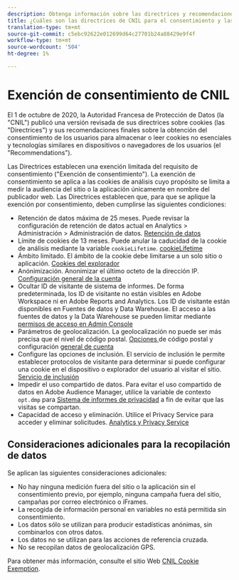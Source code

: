 ```yaml
---
description: Obtenga información sobre las directrices y recomendaciones para el consentimiento de los usuarios para almacenar o leer cookies no esenciales en dispositivos o navegadores.
title: ¿Cuáles son las directrices de CNIL para el consentimiento y las cookies del usuario?
translation-type: tm+mt
source-git-commit: c5ebc92622e012699d64c27701b24a88429e9f4f
workflow-type: tm+mt
source-wordcount: '504'
ht-degree: 1%

---
```



# Exención de consentimiento de CNIL

El 1 de octubre de 2020, la Autoridad Francesa de Protección de Datos (la &quot;CNIL&quot;) publicó una versión revisada de sus directrices sobre cookies (las &quot;Directrices&quot;) y sus recomendaciones finales sobre la obtención del consentimiento de los usuarios para almacenar o leer cookies no esenciales y tecnologías similares en dispositivos o navegadores de los usuarios (el &quot;Recommendations&quot;).

Las Directrices establecen una exención limitada del requisito de consentimiento (&quot;Exención de consentimiento&quot;). La exención de consentimiento se aplica a las cookies de análisis cuyo propósito se limita a medir la audiencia del sitio o la aplicación únicamente en nombre del publicador web. Las Directrices establecen que, para que se aplique la exención por consentimiento, deben cumplirse las siguientes condiciones:

* Retención de datos máxima de 25 meses.  Puede revisar la configuración de retención de datos actual en Analytics > Administración > Administración de datos.  [Retención de datos](https://experienceleague.adobe.com/docs/analytics/technotes/data-retention.html)
* Límite de cookies de 13 meses.  Puede anular la caducidad de la cookie de análisis mediante la variable `cookieLifetime`.  [cookieLifetime](https://experienceleague.adobe.com/docs/analytics/implementation/vars/config-vars/cookielifetime.html)
* Ámbito limitado. El ámbito de la cookie debe limitarse a un solo sitio o aplicación. [Cookies del explorador](https://experienceleague.adobe.com/docs/analytics/technotes/cookies.html?lang=en&quot;\l&quot;third-party-cookie-implementaciones)
* Anónimización. Anonimizar el último octeto de la dirección IP. [Configuración general de la cuenta](https://experienceleague.adobe.com/docs/analytics/admin/admin-tools/general-acct-settings-admin.html)
* Ocultar ID de visitante de sistema de informes.  De forma predeterminada, los ID de visitante no están visibles en Adobe Workspace ni en Adobe Reports and Analytics.  Los ID de visitante están disponibles en Fuentes de datos y Data Warehouse.  El acceso a las fuentes de datos y la Data Warehouse se pueden limitar mediante [permisos de acceso en Admin Console](https://experienceleague.adobe.com/docs/core-services/interface/manage-users-and-products/admin-getting-started.html?lang=en&quot;\l&quot;tarea_040673FE3E3E429B9531FBCB8B6A4391)
* Parámetros de geolocalización. La geolocalización no puede ser más precisa que el nivel de código postal. [Opciones ](https://experienceleague.adobe.com/docs/analytics/implementation/vars/page-vars/zip.html?lang=en&quot;\l&quot;zip-in-adobe-experience-platform-launch) de código postal y configuración  [general de cuenta](https://experienceleague.adobe.com/docs/analytics/admin/admin-tools/general-acct-settings-admin.html?lang=en&quot;\l&quot;admin-tools)
* Configure las opciones de inclusión.  El servicio de inclusión le permite establecer protocolos de visitante para determinar si puede configurar una cookie en el dispositivo o explorador del usuario al visitar el sitio. [Servicio de inclusión](https://experienceleague.adobe.com/docs/id-service/using/implementation/opt-in-service/optin-overview.html)
* Impedir el uso compartido de datos.  Para evitar el uso compartido de datos en Adobe Audience Manager, utilice la variable de contexto `opt.dmp` para [Sistema de informes de privacidad](https://experienceleague.adobe.com/docs/analytics/admin/data-governance/consent-variables.html?lang=en&quot;\l&quot;variables&quot;) a fin de evitar que las visitas se compartan.
* Capacidad de acceso y eliminación. Utilice el Privacy Service para acceder y eliminar solicitudes. [Analytics y Privacy Service](https://experienceleague.adobe.com/docs/analytics/admin/data-governance/an-gdpr-overview.html)

## Consideraciones adicionales para la recopilación de datos

Se aplican las siguientes consideraciones adicionales:

* No hay ninguna medición fuera del sitio o la aplicación sin el consentimiento previo, por ejemplo, ninguna campaña fuera del sitio, campañas por correo electrónico o iFrames.
* La recogida de información personal en variables no está permitida sin consentimiento.
* Los datos sólo se utilizan para producir estadísticas anónimas, sin combinarlos con otros datos.
* Los datos no se utilizan para las acciones de referencia cruzada.
* No se recopilan datos de geolocalización GPS.

Para obtener más información, consulte el sitio Web [CNIL Cookie Exemption](https://www.cnil.fr/en/sheet-ndeg16-use-analytics-your-websites-and-applications).
